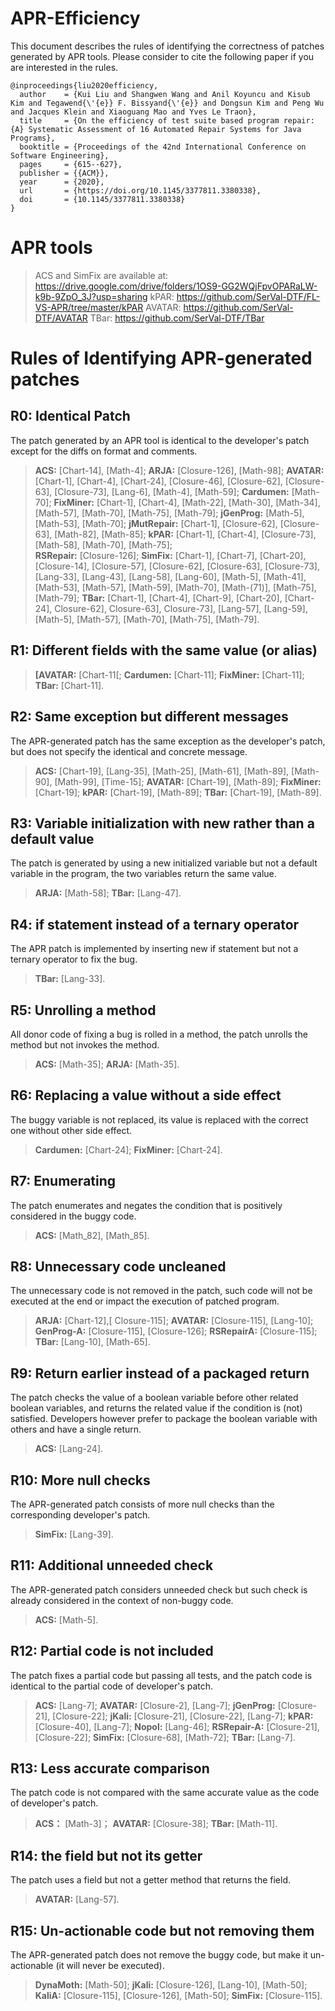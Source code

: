 # APR-Efficiency

This document describes the rules of identifying the correctness of patches generated by APR tools. Please consider to cite the following paper if you are interested in the rules.

```
@inproceedings{liu2020efficiency,
  author    = {Kui Liu and Shangwen Wang and Anil Koyuncu and Kisub Kim and Tegawend{\'{e}} F. Bissyand{\'{e}} and Dongsun Kim and Peng Wu and Jacques Klein and Xiaoguang Mao and Yves Le Traon},
  title     = {On the efficiency of test suite based program repair: {A} Systematic Assessment of 16 Automated Repair Systems for Java Programs},
  booktitle = {Proceedings of the 42nd International Conference on Software Engineering},
  pages     = {615--627},
  publisher = {{ACM}},
  year      = {2020},
  url       = {https://doi.org/10.1145/3377811.3380338},
  doi       = {10.1145/3377811.3380338}
}
```

APR tools
=========
> ACS and SimFix are available at: https://drive.google.com/drive/folders/1OS9-GG2WQjFpvOPARaLW-k9b-9ZpO_3J?usp=sharing
> kPAR: https://github.com/SerVal-DTF/FL-VS-APR/tree/master/kPAR
> AVATAR: https://github.com/SerVal-DTF/AVATAR
> TBar: https://github.com/SerVal-DTF/TBar

Rules of Identifying APR-generated patches
==========================================

R0: Identical Patch
-------------------
The patch generated by an APR tool is identical to the developer's patch except for the diffs on format and comments.
> **ACS:** [Chart-14], [Math-4]; 
> **ARJA:** [Closure-126], [Math-98]; 
> **AVATAR:** [Chart-1], [Chart-4], [Chart-24], [Closure-46], [Closure-62], [Closure-63], [Closure-73], [Lang-6], [Math-4], [Math-59];
> **Cardumen:** [Math-70];
> **FixMiner:** [Chart-1], [Chart-4], [Math-22], [Math-30], [Math-34], [Math-57], [Math-70], [Math-75], [Math-79];
> **jGenProg:** [Math-5], [Math-53], [Math-70];
> **jMutRepair:** [Chart-1], [Closure-62], [Closure-63], [Math-82], [Math-85];
> **kPAR:** [Chart-1], [Chart-4], [Closure-73], [Math-58], [Math-70], [Math-75];	
> **RSRepair:** [Closure-126];
> **SimFix:** [Chart-1], [Chart-7], [Chart-20], [Closure-14], [Closure-57], [Closure-62], [Closure-63], [Closure-73], [Lang-33], [Lang-43], [Lang-58], [Lang-60], [Math-5], [Math-41], [Math-53], [Math-57], [Math-59], [Math-70], [Math-(71)], [Math-75], [Math-79];
> **TBar:** [Chart-1], [Chart-4], [Chart-9], [Chart-20], [Chart-24], Closure-62], Closure-63], Closure-73], [Lang-57], [Lang-59], [Math-5], [Math-57], [Math-70], [Math-75], [Math-79].

R1: Different fields with the same value (or alias)
---------------------------------------------------
> **[AVATAR:** [Chart-11[; 
> **Cardumen:** [Chart-11]; 
> **FixMiner:** [Chart-11];
> **TBar:** [Chart-11].

R2: Same exception but different messages
-----------------------------------------
The APR-generated patch has the same exception as the developer's patch, but does not specify the identical and concrete message.
> **ACS:** [Chart-19], [Lang-35], [Math-25], [Math-61], [Math-89], [Math-90], [Math-99], [Time-15]; 
> **AVATAR:** [Chart-19], [Math-89];
> **FixMiner:** [Chart-19];
> **kPAR:** [Chart-19], [Math-89];
> **TBar:** [Chart-19], [Math-89].

R3: Variable initialization with new rather than a default value
----------------------------------------------------------------
The patch is generated by using a new initialized variable but not a default variable in the program, the two variables return the same value.
> **ARJA:** [Math-58];
> **TBar:** [Lang-47].

R4: if statement instead of a ternary operator 
----------------------------------------------
The APR patch is implemented by inserting new if statement but not a ternary operator to fix the bug.
> **TBar:** [Lang-33].

R5: Unrolling a method 
----------------------
All donor code of fixing a bug is rolled in a method, the patch unrolls the method but not invokes the method.
> **ACS:** [Math-35]; 
> **ARJA:** [Math-35].

R6: Replacing a value without a side effect
-------------------------------------------
The buggy variable is not replaced, its value is replaced with the correct one without other side effect.
> **Cardumen:** [Chart-24];
> **FixMiner:** [Chart-24].

R7: Enumerating
---------------
The patch enumerates and negates the condition that is positively considered in the buggy code.
> **ACS:** [Math_82], [Math_85].

R8: Unnecessary code uncleaned
------------------------------
The unnecessary code is not removed in the patch, such code will not be executed at the end or impact the execution of patched program.
> **ARJA:** [Chart-12],[ Closure-115];
> **AVATAR:** [Closure-115], [Lang-10];
> **GenProg-A:** [Closure-115], [Closure-126];
> **RSRepairA:** [Closure-115];
> **TBar:** [Lang-10], [Math-65].

R9: Return earlier instead of a packaged return
-----------------------------------------------
The patch checks the value of a boolean variable before other related boolean variables, and returns the related value if the condition is (not) satisfied. Developers however prefer to package the boolean variable with others and have a single return.
> **ACS:** [Lang-24].

R10: More null checks 
---------------------
The APR-generated patch consists of more null checks than the corresponding developer's patch.
> **SimFix:** [Lang-39].

R11: Additional unneeded check
------------------------------
The APR-generated patch considers unneeded check but such check is already considered in the context of non-buggy code.
> **ACS:** [Math-5].

R12: Partial code is not included
---------------------------------
The patch fixes a partial code but passing all tests, and the patch code is identical to the partial code of developer's patch.
> **ACS:** [Lang-7];
> **AVATAR:** [Closure-2], [Lang-7];
> **jGenProg:** [Closure-21], [Closure-22];
> **jKali:** [Closure-21], [Closure-22], [Lang-7];
> **kPAR:** [Closure-40], [Lang-7];
> **Nopol:** [Lang-46];
> **RSRepair-A:** [Closure-21], [Closure-22];
> **SimFix:** [Closure-68], [Math-72];
> **TBar:** [Lang-7].

R13: Less accurate comparison
-----------------------------
The patch code is not compared with the same accurate value as the code of developer's patch.
> **ACS：** [Math-3]；
> **AVATAR:** [Closure-38];
> **TBar:** [Math-11].

R14: the field but not its getter
---------------------------------
The patch uses a field but not a getter method that returns the field.
> **AVATAR:** [Lang-57].

R15: Un-actionable code but not removing them
---------------------------------------------
The APR-generated patch does not remove the buggy code, but make it un-actionable (it will never be executed).
> **DynaMoth:** [Math-50];
> **jKali:** [Closure-126], [Lang-10], [Math-50];
> **KaliA:** [Closure-115], [Closure-126], [Math-50];
> **SimFix:** [Closure-115].
